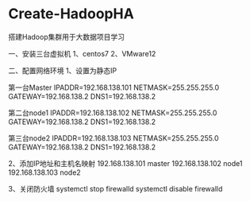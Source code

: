 # Create-HadoopHA
搭建Hadoop集群用于大数据项目学习

一、安装三台虚拟机
1、centos7
2、VMware12

二、配置网络环境
1、设置为静态IP

第一台Master
IPADDR=192.168.138.101
NETMASK=255.255.255.0
GATEWAY=192.168.138.2
DNS1=192.168.138.2

第二台node1
IPADDR=192.168.138.102
NETMASK=255.255.255.0
GATEWAY=192.168.138.2
DNS1=192.168.138.2

第三台node2
IPADDR=192.168.138.103
NETMASK=255.255.255.0
GATEWAY=192.168.138.2
DNS1=192.168.138.2

2、添加IP地址和主机名映射
192.168.138.101  master
192.168.138.102  node1
192.168.138.103  node2

3、关闭防火墙
systemctl stop firewalld
systemctl disable firewalld
